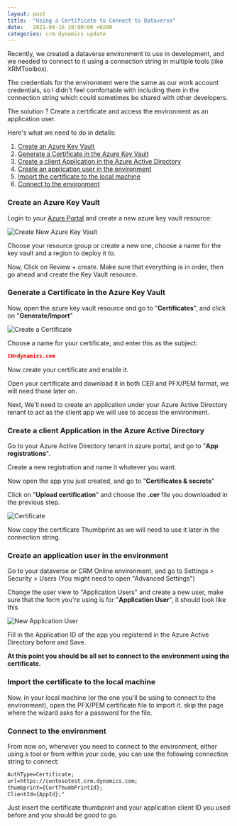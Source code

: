 ```yaml
---
layout: post
title:  "Using a Certificate to Connect to Dataverse"
date:   2021-04-16 20:00:00 +0200
categories: crm dynamics update
---
```


Recently, we created a dataverse environment to use in development, and we needed to connect to it using a connection string in multiple tools (like XRMToolbox).

The credentials for the environment were the same as our work account credentials, so I didn't feel comfortable with including them in the connection string which could sometimes be shared with other developers.

The solution ? Create a certificate and access the environment as an application user.

Here's what we need to do in details:

1. [Create an Azure Key Vault](#create-an-azure-key-vault)
2. [Generate a Certificate in the Azure Key Vault](#generate-a-certificate-in-the-azure-key-vault)
3. [Create a client Application in the Azure Active Directory](#create-a-client-application-in-the-azure-active-directory)
4. [Create an application user in the environment](#create-an-application-user-in-the-environment)
5. [Import the certificate to the local machine](#import-the-certificate-to-the-local-machine)
6. [Connect to the environment](#connect-to-the-environment)

### Create an Azure Key Vault

Login to your [Azure Portal](https://portal.azure.com) and create a new azure key vault resource:

![Create New Azure Key Vault](/blog/assets/create-azure-keyvault.PNG)

Choose your resource group or create a new one, choose a name for the key vault and a region to deploy it to.

Now, Click on Review + create. Make sure that everything is in order, then go ahead and create the Key Vault resource.

### Generate a Certificate in the Azure Key Vault

Now, open the azure key vault resource and go to "**Certificates**", and click on "**Generate/Import**"

![Create a Certificate](/blog/assets/create-certificate.PNG)

Choose a name for your certificate, and enter this as the subject:
```json
CN=dynamics.com
```
Now create your certificate and enable it.

Open your certificate and download it in both CER and PFX/PEM format, we will need those later on.

Next, We'll need to create an application under your Azure Active Directory tenant to act as the client app we will use to access the environment.

### Create a client Application in the Azure Active Directory

Go to your Azure Active Directory tenant in azure portal, and go to "**App registrations**".

Create a new registration and name it whatever you want.

Now open the app you just created, and go to "**Certificates & secrets**"

Click on "**Upload certification**" and choose the **.cer** file you downloaded in the previous step.

![Certificate](/blog/assets/certificate.PNG)

Now copy the certificate Thumbprint as we will need to use it later in the connection string.

### Create an application user in the environment

Go to your dataverse or CRM Online environment, and go to Settings > Security > Users (You might need to open "Advanced Settings")

Change the user view to "Application Users" and create a new user, make sure that the form you're using is for "**Application User**", it should look like this

![New Application User](/blog/assets/newuser.PNG)

Fill in the Application ID of the app you registered in the Azure Active Directory before and Save.

**At this point you should be all set to connect to the environment using the certificate.**

### Import the certificate to the local machine

Now, in your local machine (or the one you'll be using to connect to the environment), open the PFX/PEM certificate file to import it. skip the page where the wizard asks for a password for the file.

### Connect to the environment

From now on, whenever you need to connect to the environment, either using a tool or from within your code, you can use the following connection string to connect:

```xml
AuthType=Certificate;
url=https://contosotest.crm.dynamics.com;
thumbprint={CertThumbPrintId};
ClientId={AppId};"
```

Just insert the certificate thumbprint and your application client ID you used before and you should be good to go.

